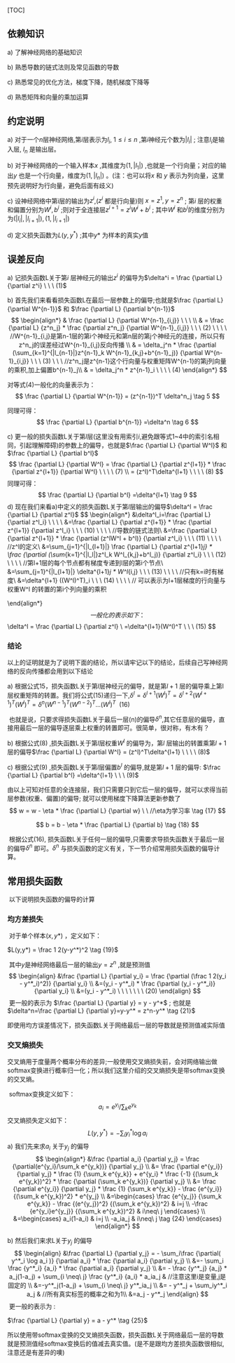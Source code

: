[TOC]



## 依赖知识

a) 了解神经网络的基础知识

b) 熟悉导数的链式法则及常见函数的导数

c) 熟悉常见的优化方法，梯度下降，随机梯度下降等

d) 熟悉矩阵和向量的乘加运算



## 约定说明

a) 对于一个$n$层神经网络,第$i$层表示为$l_i, \  1 \le i \le n$ ,第$i$神经元个数为$|l_i|$ ; 注意$l_i$是输入层, $l_n$ 是输出层。



b) 对于神经网络的一个输入样本$x$ ,其维度为$(1,|l_1|)$ ,也就是一个行向量；对应的输出$y$ 也是一个行向量，维度为$(1,|l_n|)$ 。(注：也可以将$x$ 和 $y$ 表示为列向量，这里预先说明好为行向量，避免后面有歧义)



c) 设神经网络中第i层的输出为$z^i$,($z^i$ 都是行向量)则 $x=z^1, y=z^n$ ; 第$i$ 层的权重和偏置分别为$W^i, b^i$ ;则对于全连接层$z^{i+1} = z^iW^i + b^i$ ; 其中$W^i$ 和$b^i$的维度分别为为$(|l_i|,|l_{i+1}|),(1,|l_{i+1}|)$ 



d) 定义损失函数为$L(y,y^*)$ ;其中$y*$ 为样本的真实$y$值



## 误差反向

a) 记损失函数L关于第$i$ 层神经元的输出$z^i$ 的偏导为$\delta^i = \frac {\partial L} {\partial z^i}  \ \ \ (1)$

b) 首先我们来看看损失函数L在最后一层参数上的偏导;也就是$\frac {\partial L} {\partial W^{n-1}}$ 和 $\frac {\partial L} {\partial b^{n-1}}$
$$
\begin{align*}
& \frac {\partial L} {\partial W^{n-1}_{i,j}} \ \ \  \\
& = \frac {\partial L} {z^n_j} * \frac {\partial z^n_j} {\partial W^{n-1}_{i,j}}  \ \ \ (2)  \ \ \ \ //W^{n-1}_{i,j}是第n-1层的第i个神经元和第n层的第j个神经元的连接，所以只有z^n_j的误差经过W^{n-1}_{i,j}反向传播 \\
& =  \delta_j^n * \frac {\partial (\sum_{k=1}^{|l_{n-1}|}z^{n-1}_k W^{n-1}_{k,j}+b^{n-1}_j)} {\partial W^{n-1}_{i,j}} \ \ \  (3) \ \ \  //z^n_j是z^{n-1}这个行向量与权重矩阵W^{n-1}的第j列向量的乘积,加上偏置b^{n-1}_j\\
& = \delta_j^n * z^{n-1}_i \ \ \ \ (4)
\end{align*}
$$



对等式(4)一般化的向量表示为：
$$
\frac {\partial L} {\partial W^{n-1}} = (z^{n-1})^T \delta^n_j  \tag 5
$$

同理可得：
$$
\frac {\partial L} {\partial b^{n-1}} =\delta^n  \tag 6
$$


c) 更一般的损失函数L关于第$l$层(这里没有用索引$i$,避免跟等式1~4中的索引名相同，引起理解障碍)的参数上的偏导，也就是$\frac {\partial L} {\partial W^l}$ 和 $\frac {\partial L} {\partial b^l}$
$$
\frac {\partial L} {\partial W^l} = \frac {\partial L} {\partial z^{l+1}} * \frac {\partial z^{l+1}} {\partial W^l}    \ \ \ \ (7)  \\
= (z^l)^T\delta^{l+1}  \ \ \ \ (8)
$$
同理可得：
$$
\frac {\partial L} {\partial b^l} =\delta^{l+1} \tag 9
$$
d) 现在我们来看a)中定义的损失函数L关于第$l$层输出的偏导$\delta^l = \frac {\partial L} {\partial z^l}$
$$
\begin{align*}
&\delta^l_i=\frac {\partial L} {\partial z^l_i}  \ \ \   \\
&=\frac {\partial L} {\partial z^{l+1}} * \frac {\partial z^{l+1}} {\partial z^l_i}  \ \ \  (10)  \ \ \ \ //导数的链式法则\\
&=\frac {\partial L} {\partial z^{l+1}} * \frac {\partial (z^lW^l + b^l)} {\partial z^l_i} \ \ \  (11)  \ \ \ \ //z^l的定义\\
&=\sum_{j=1}^{|l_{l+1}|} \frac {\partial L} {\partial z^{l+1}_j} *  \frac {\partial (\sum_{k=1}^{|l_l|}z^l_k W^l_{k,j}+b^l_j)} {\partial z^l_i} \ \ \  (12)  \ \ \ \ //第l+1层的每个节点都有梯度专递到l层的第i个节点\\
&=\sum_{j=1}^{|l_{l+1}|} \delta^{l+1}_j * W^l_{i,j} \ \ \  (13)  \ \ \ \ //只有k=i时有梯度\\
&=\delta^{l+1} ((W^l)^T)_i  \ \ \  (14)  \ \ \ \ // 可以表示为l+1层梯度的行向量与权重W^l 的转置的第i个列向量的乘积

\end{align*}
$$
一般化的表示如下：
$$
\delta^l = \frac {\partial L} {\partial z^l} \\
=\delta^{l+1}(W^l)^T \ \ \ (15)
$$

### 结论

​        以上的证明就是为了说明下面的结论，所以请牢记以下的结论，后续自己写神经网络的反向传播都会用到以下结论

a) 根据公式15，损失函数L关于第$l$层神经元的偏导，就是第$l+1$ 层的偏导乘上第l层权重矩阵的转置。我们将公式(15)递归一下,$\delta^l=\delta^{l+1}(W^l)^T=\delta^{l+2}(W^{l+1})^T(W^l)^T=\delta^n(W^{n-1})^T(W^{n-2})^T...(W^l)^T \ \ (16)$

​    也就是说，只要求得损失函数L关于最后一层(n)的偏导$\delta^n$,其它任意层的偏导，直接用最后一层的偏导逐层乘上权重的转置即可。很简单，很对称，有木有？



b) 根据公式(8) ,损失函数L关于第$l$层权重$W^l$ 的偏导为，第$l$ 层输出的转置乘第$l+1$ 层的偏导$\frac {\partial L} {\partial W^l} = (z^l)^T\delta^{l+1}  \ \ \ \ (8)$



c) 根据公式(9) ,损失函数L关于第$l$层偏置$b^l$ 的偏导,就是第$l+1$ 层的偏导: $\frac {\partial L} {\partial b^l} =\delta^{l+1}  \ \ \ (9)$

​         由以上可知对任意的全连接层，我们只需要只到它后一层的偏导，就可以求得当前层参数(权重、偏置)的偏导; 就可以使用梯度下降算法更新参数了 
$$
w = w - \eta * \frac {\partial L} {\partial w}             \ \ //\eta为学习率 \tag {17} 
$$

$$
b = b - \eta * \frac {\partial L} {\partial b}  \tag {18}
$$

​          根据公式(16), 损失函数L关于任何一层的偏导,只需要求导损失函数关于最后一层的偏导$\delta^n$ 即可。$\delta^n$ 与损失函数的定义有关，下一节介绍常用损失函数的偏导计算。



## 常用损失函数

​         以下说明损失函数的偏导的计算

### 均方差损失

​          对于单个样本$(x,y*)$ ，定义如下：

$L(y,y*) = \frac 1 2(y-y^*)^2 \tag {19}$

​          其中$y$是神经网络最后一层的输出$y=z^n$ ,就是预测值
$$
\begin{align}
&\frac {\partial L} {\partial y_i} = \frac {\partial (\frac 1 2(y_i - y^*_i)^2)} {\partial y_i} \\ 
&=(y_i - y^*_i) * \frac {\partial (y_i - y^*_i)} {\partial y_i} \\
&=(y_i - y^*_i)    \ \ \ \ \ \ \ (20)
\end{align}
$$
​         更一般的表示为 $\frac {\partial L} {\partial y} = y - y^*$ ; 也就是$\delta^n=\frac {\partial L} {\partial y}=y-y^* = z^n-y^*      \tag {21}$

​         即使用均方误差情况下，损失函数L关于网络最后一层的导数就是预测值减实际值

### 交叉熵损失

​         交叉熵用于度量两个概率分布的差异;一般使用交叉熵损失前，会对网络输出做softmax变换进行概率归一化；所以我们这里介绍的交叉熵损失是带softmax变换的交叉熵。

​          softmax变换定义如下：
$$
a_i=e^{y_i}/\sum_k e^{y_k}  \tag {22}
$$
​          交叉熵损失定义如下：
$$
L(y,y^*) = - \sum_i y^*_i \log a_i \tag {23}
$$
a) 我们先来求$a_i$ 关于$y_j$ 的偏导
$$
\begin{align*}
&\frac {\partial a_i} {\partial y_j} = \frac {\partial(e^{y_i}/\sum_k e^{y_k})} {\partial y_j} \\
&= \frac {\partial e^{y_i}} {\partial y_j} * \frac {1} {\sum_k e^{y_k}} +  e^{y_i} * \frac {-1} {(\sum_k e^{y_k})^2} * \frac {\partial (\sum_k e^{y_k})} {\partial y_j} \\
&= \frac {\partial e^{y_i}} {\partial y_j} * \frac {1} {\sum_k e^{y_k}} -   \frac {e^{y_i}} {(\sum_k e^{y_k})^2} * e^{y_j} \\
&=\begin{cases}
\frac {e^{y_j}} {\sum_k e^{y_k}} - \frac {(e^{y_j})^2} {(\sum_k e^{y_k})^2}  &  i=j \\
-\frac {e^{y_i}e^{y_j}} {(\sum_k e^{y_k})^2}  & i\neq\ j
\end{cases} \\
&=\begin{cases}
a_i(1-a_i)  &  i=j  \\
-a_ia_j  & i\neq\ j  \tag {24}
\end{cases} 
\end{align*}
$$


b) 然后我们来求L关于$y_j$ 的偏导
$$
\begin{align}
&\frac {\partial L} {\partial y_j} = - \sum_i\frac {\partial( y^*_i \log a_i )} {\partial a_i} * \frac {\partial a_i} {\partial y_j} \\
&=- \sum_i \frac {y^*_i} {a_i} * \frac {\partial a_i} {\partial y_j} \\
&= - \frac {y^*_j} {a_j} * a_j(1-a_j) + \sum_{i \neq\ j}  \frac {y^*_i} {a_i} * a_ia_j & //注意这里i是变量,j是固定的 \\
&=-y^*_j(1-a_j) + \sum_{i \neq\ j} y^*_ia_j \\
&= - y^*_j + \sum_iy^*_i a_j  & //所有真实标签的概率之和为1\\
&=a_j - y^*_j
\end{align}
$$
​     更一般的表示为 :

$\frac {\partial L} {\partial y} = a - y^*  \tag {25}$

​        所以使用带softmax变换的交叉熵损失函数，损失函数L关于网络最后一层的导数就是预测值经softmax变换后的值减去真实值。(是不是跟均方差损失函数很相似,注意还是有差异的噢)